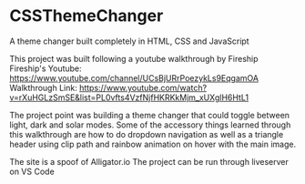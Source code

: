 # CSSThemeChanger

A theme changer built completely in HTML, CSS and JavaScript

This project was built following a youtube walkthrough by Fireship
Fireship's Youtube: https://www.youtube.com/channel/UCsBjURrPoezykLs9EqgamOA
Walkthrough Link: https://www.youtube.com/watch?v=rXuHGLzSmSE&list=PL0vfts4VzfNjfHKRKkMjm_xUXglH6HtL1

The project point was building a theme changer that could toggle between light, dark and solar modes. Some of the accessory things learned through this walkthrough are how to do dropdown navigation as well as a triangle header using clip path and rainbow animation on hover with the main image.

The site is a spoof of Alligator.io
The project can be run through liveserver on VS Code
